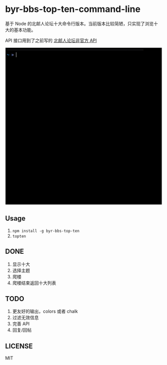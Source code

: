 # byr-bbs-top-ten-command-line

基于 Node 的北邮人论坛十大命令行版本。当前版本比较简陋，只实现了浏览十大的基本功能。

API 接口用到了之前写的 [北邮人论坛非官方 API](https://github.com/byr-gdp/BYR-forum-unofficial-API) 

![image](./gif/topten-demo.gif)

## Usage

1. `npm install -g byr-bbs-top-ten`
2. `topten`

## DONE

1. 显示十大
2. 选择主题
3. 爬楼
4. 爬楼结束返回十大列表

## TODO

1. 更友好的输出，colors 或者 chalk
2. 过滤无效信息
3. 完善 API
4. 回复/回帖

## LICENSE

MIT
